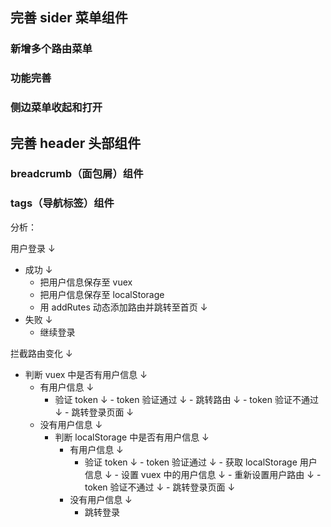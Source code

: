 ## 完善 sider 菜单组件

### 新增多个路由菜单

### 功能完善

### 侧边菜单收起和打开

## 完善 header 头部组件

### breadcrumb（面包屑）组件

### tags（导航标签）组件

分析：

用户登录
↓

- 成功
  ↓
  - 把用户信息保存至 vuex
  - 把用户信息保存至 localStorage
  - 用 addRutes 动态添加路由并跳转至首页
    ↓
- 失败
  ↓
  - 继续登录

拦截路由变化
↓

- 判断 vuex 中是否有用户信息
  ↓
  - 有用户信息
    ↓
    - 验证 token
      ↓ - token 验证通过
      ↓ - 跳转路由
      ↓ - token 验证不通过
      ↓ - 跳转登录页面
      ↓
  - 没有用户信息
    ↓
    - 判断 localStorage 中是否有用户信息
      ↓
      - 有用户信息
        ↓
        - 验证 token
          ↓ - token 验证通过
          ↓ - 获取 localStorage 用户信息
          ↓ - 设置 vuex 中的用户信息
          ↓ - 重新设置用户路由
          ↓ - token 验证不通过
          ↓ - 跳转登录页面
          ↓
      - 没有用户信息
        ↓
        - 跳转登录
